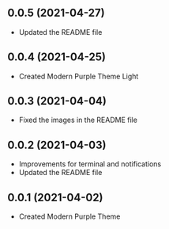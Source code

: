 <a name="0.0.5"></a>
## 0.0.5 (2021-04-27)

- Updated the README file

<a name="0.0.4"></a>
## 0.0.4 (2021-04-25)

- Created Modern Purple Theme Light

<a name="0.0.3"></a>
## 0.0.3 (2021-04-04)

- Fixed the images in the README file

<a name="0.0.2"></a>
## 0.0.2 (2021-04-03)

- Improvements for terminal and notifications
- Updated the README file

<a name="0.0.1"></a>
## 0.0.1 (2021-04-02)

- Created Modern Purple Theme